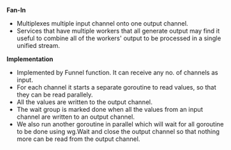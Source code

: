 **Fan-In**
* Multiplexes multiple input channel onto one output channel.
* Services that have multiple workers that all generate output may find it useful to combine all of the workers' output to be processed in a single unified stream.

**Implementation**
* Implemented by Funnel function. It can receive any no. of channels as input.
* For each channel it starts a separate goroutine to read values, so that they can be read parallely.
* All the values are written to the output channel.
* The wait group is marked done when all the values from an input channel are written to an output channel.
* We also run another goroutine in parallel which will wait for all goroutine to be done using wg.Wait and close the output channel so that nothing more can be read from the output channel.